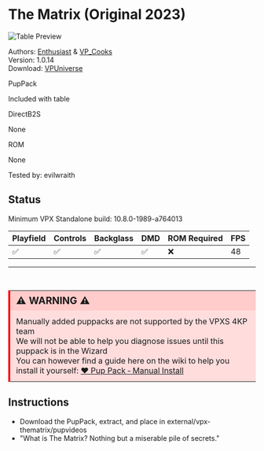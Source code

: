 # The Matrix (Original 2023)

![Table Preview](../../images/vpx-thematrix.png)

Authors: [Enthusiast](https://vpuniverse.com/profile/62357-enthusiast/) & [VP_Cooks](https://vpuniverse.com/profile/33960-vp_cooks/)  
Version: 1.0.14  
Download: [VPUniverse](https://vpuniverse.com/files/file/18478-the-matrix-pup-pack-wtable-vp-cooks-pup-by-enthusiast/)

PupPack

Included with table

DirectB2S

None

ROM

None

Tested by: evilwraith

## Status 

Minimum VPX Standalone build: 10.8.0-1989-a764013

| Playfield | Controls | Backglass | DMD | ROM Required | FPS | 
|-----------|----------|-----------|-----|--------------|-----|
| :white_check_mark: | :white_check_mark: | :white_check_mark: | :white_check_mark: | :x: | 48 |


---

<br>

<table>
  <tr>
    <td style="background-color: #FFDDDD; padding: 0; border-left: 4px solid #FF0000;">
      <div style="padding: 8px 12px; background-color: #FFCCCB; font-weight: bold;font-size: 20px;">
        <strong>⚠️ WARNING ⚠️</strong>
      </div>
      <div style="padding: 12px 12px 12px 12px;">
        Manually added puppacks are not supported by the VPXS 4KP team<br>
		We will not be able to help you diagnose issues until this puppack is in the Wizard<br>
		You can however find a guide here on the wiki to help you install it yourself: <a href="https://github.com/LegendsUnchained/vpx-standalone-alp4k/wiki/%5B08%5D-%E2%9D%A4%EF%B8%8F-Pup-Pack-%E2%80%90-Manual-Install">❤️ Pup Pack ‐ Manual Install</a>
      </div>
    </td>
  </tr>
</table>


## Instructions

- Download the PupPack, extract, and place in external/vpx-thematrix/pupvideos
- "What is The Matrix? Nothing but a miserable pile of secrets."

